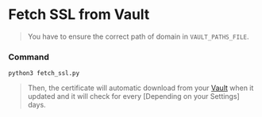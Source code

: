 # Fetch SSL from Vault 


> You have to ensure the correct path of domain in `VAULT_PATHS_FILE`.

### Command

```
python3 fetch_ssl.py 
```

> Then, the certificate will automatic download from your [Vault]("https://developer.hashicorp.com/vault/api-docs" "Vault Docs") when it updated and it will check for every [Depending on your Settings] days. 
